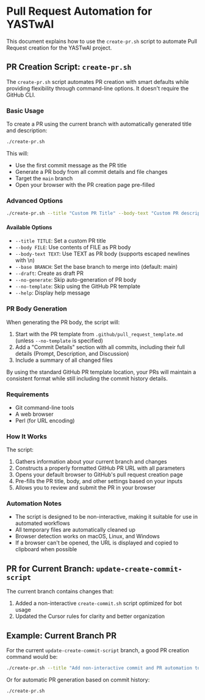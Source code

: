# Pull Request Automation for YASTwAI

This document explains how to use the `create-pr.sh` script to automate Pull Request creation for the YASTwAI project.

## PR Creation Script: `create-pr.sh`

The `create-pr.sh` script automates PR creation with smart defaults while providing flexibility through command-line options. It doesn't require the GitHub CLI.

### Basic Usage

To create a PR using the current branch with automatically generated title and description:

```bash
./create-pr.sh
```

This will:
- Use the first commit message as the PR title
- Generate a PR body from all commit details and file changes
- Target the `main` branch
- Open your browser with the PR creation page pre-filled

### Advanced Options

```bash
./create-pr.sh --title "Custom PR Title" --body-text "Custom PR description" --base main --draft
```

#### Available Options

- `--title TITLE`: Set a custom PR title
- `--body FILE`: Use contents of FILE as PR body 
- `--body-text TEXT`: Use TEXT as PR body (supports escaped newlines with \n)
- `--base BRANCH`: Set the base branch to merge into (default: main)
- `--draft`: Create as draft PR
- `--no-generate`: Skip auto-generation of PR body
- `--no-template`: Skip using the GitHub PR template
- `--help`: Display help message

### PR Body Generation

When generating the PR body, the script will:

1. Start with the PR template from `.github/pull_request_template.md` (unless `--no-template` is specified)
2. Add a "Commit Details" section with all commits, including their full details (Prompt, Description, and Discussion)
3. Include a summary of all changed files

By using the standard GitHub PR template location, your PRs will maintain a consistent format while still including the commit history details.

### Requirements

- Git command-line tools
- A web browser
- Perl (for URL encoding)

### How It Works

The script:

1. Gathers information about your current branch and changes
2. Constructs a properly formatted GitHub PR URL with all parameters
3. Opens your default browser to GitHub's pull request creation page
4. Pre-fills the PR title, body, and other settings based on your inputs
5. Allows you to review and submit the PR in your browser

### Automation Notes

- The script is designed to be non-interactive, making it suitable for use in automated workflows
- All temporary files are automatically cleaned up
- Browser detection works on macOS, Linux, and Windows
- If a browser can't be opened, the URL is displayed and copied to clipboard when possible

## PR for Current Branch: `update-create-commit-script`

The current branch contains changes that:

1. Added a non-interactive `create-commit.sh` script optimized for bot usage
2. Updated the Cursor rules for clarity and better organization

## Example: Current Branch PR

For the current `update-create-commit-script` branch, a good PR creation command would be:

```bash
./create-pr.sh --title "Add non-interactive commit and PR automation tools" --body-text "This PR adds automation for creating structured commits and pull requests in a non-interactive way, optimized for bot usage. It includes:\n\n- A new create-commit.sh script that accepts parameters via command line\n- A new create-pr.sh script for automated PR creation\n- Updates to Cursor rules for better clarity and organization\n\nBoth scripts are designed to work in non-interactive environments and follow the project's commit message format guidelines."
```

Or for automatic PR generation based on commit history:

```bash
./create-pr.sh
``` 